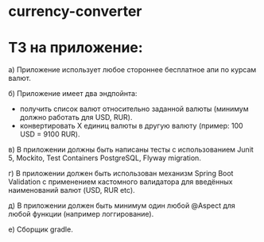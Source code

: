 # currency-converter

# ТЗ на приложение:
а) Приложение использует любое стороннее бесплатное апи по курсам валют.

б) Приложение имеет два эндпойнта:
  - получить список валют относительно заданной валюты (минимум должно работать для USD, RUR).
  - конвертировать Х единиц валюты в другую валюту (пример: 100 USD = 9100 RUR).

в) В приложении должны быть написаны тесты с использованием Junit 5, Mockito, Test Containers PostgreSQL, Flyway migration.

г) В приложении должен быть использован механизм Spring Boot Validation с применением кастомного валидатора для введённых наименований валют (USD, RUR etc).

д) В приложении должен быть минимум один любой @Aspect для любой функции (например логгирование).

е) Сборщик gradle.
